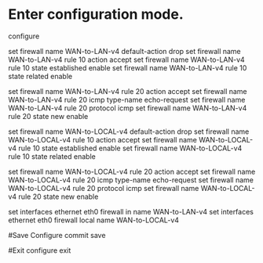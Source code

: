 # Enter configuration mode.
configure

set firewall name WAN-to-LAN-v4 default-action drop
set firewall name WAN-to-LAN-v4 rule 10 action accept
set firewall name WAN-to-LAN-v4 rule 10 state established enable
set firewall name WAN-to-LAN-v4 rule 10 state related enable

set firewall name WAN-to-LAN-v4 rule 20 action accept
set firewall name WAN-to-LAN-v4 rule 20 icmp type-name echo-request
set firewall name WAN-to-LAN-v4 rule 20 protocol icmp
set firewall name WAN-to-LAN-v4 rule 20 state new enable

set firewall name WAN-to-LOCAL-v4 default-action drop
set firewall name WAN-to-LOCAL-v4 rule 10 action accept
set firewall name WAN-to-LOCAL-v4 rule 10 state established enable
set firewall name WAN-to-LOCAL-v4 rule 10 state related enable

set firewall name WAN-to-LOCAL-v4 rule 20 action accept
set firewall name WAN-to-LOCAL-v4 rule 20 icmp type-name echo-request
set firewall name WAN-to-LOCAL-v4 rule 20 protocol icmp
set firewall name WAN-to-LOCAL-v4 rule 20 state new enable

set interfaces ethernet eth0 firewall in name WAN-to-LAN-v4
set interfaces ethernet eth0 firewall local name WAN-to-LOCAL-v4

#Save Configure
commit
save

#Exit configure
exit